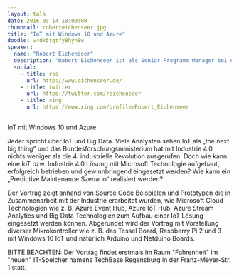 ```yaml
---
layout: talk
date: 2016-03-14 18:00:00
thumbnail: roberteichenseer.jpg
title: "IoT mit Windows 10 und Azure"
doodle: w4dx5tqtfy8hyn8w
speaker:
  name: "Robert Eichenseer"
  description: "Robert Eichenseer ist als Senior Programm Manager bei der Microsoft Corp. für Windows Azure tätig. Er unterstützt hierbei Kunden und Partner bei der Entwicklung und Konzeption von hochskalierenden und fehlertoleranten Cloud Systemen. Aufgrund seiner Arbeit in internationalen Projekten kann er Anforderungen heutiger Softwareentwicklungen erfolgreich umsetzen und steuern."
  social:
    - title: rss
      url: http://www.eichenseer.de/
    - title: twitter
      url: https://twitter.com/reichenseer
    - title: xing
      url: https://www.xing.com/profile/Robert_Eichenseer
---
```

IoT mit Windows 10 und Azure

Jeder spricht über IoT und Big Data. Viele Analysten sehen IoT als „the next big thing“ und das Bundesforschungsministerium hat mit Industrie 4.0 nichts weniger als die 4. industrielle Revolution ausgerufen. Doch wie kann eine IoT bzw. Industrie 4.0 Lösung mit Microsoft Technologie aufgebaut, erfolgreich betrieben und gewinnbringend eingesetzt werden? Wie kann ein „Predictive Maintenance Szenario“ realisiert werden? 
  
Der Vortrag zeigt anhand von Source Code Beispielen und Prototypen die in Zusammenarbeit mit der Industrie erarbeitet wurden, wie Microsoft Cloud Technologien wie z. B. Azure Event Hub, Azure IoT Hub, Azure Stream Analytics und Big Data Technologien zum Aufbau einer IoT Lösung eingesetzt werden können. Abgerundet wird der Vortrag mit Vorstellung diverser Mikrokontroller wie z. B. das Tessel Board, Raspberry Pi 2 und 3 mit Windows 10 IoT und natürlich Arduino und Netduino Boards.

BITTE BEACHTEN: Der Vortrag findet erstmals im Raum "Fahrenheit" im "neuen" IT-Speicher namens TechBase Regensburg in der Franz-Meyer-Str. 1 statt.